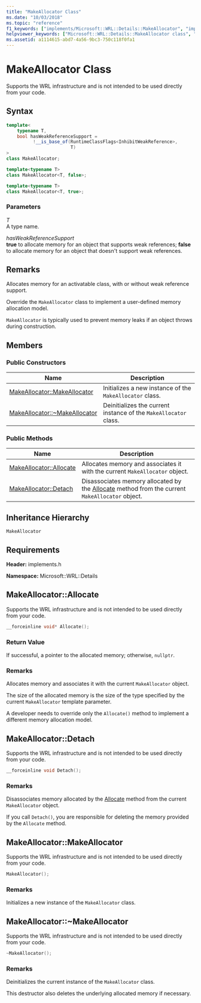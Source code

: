 ```yaml
---
title: "MakeAllocator Class"
ms.date: "10/03/2018"
ms.topic: "reference"
f1_keywords: ["implements/Microsoft::WRL::Details::MakeAllocator", "implements/Microsoft::WRL::Details::MakeAllocator::Allocate", "implements/Microsoft::WRL::Details::MakeAllocator::Detach", "implements/Microsoft::WRL::Details::MakeAllocator::MakeAllocator", "implements/Microsoft::WRL::Details::MakeAllocator::~MakeAllocator"]
helpviewer_keywords: ["Microsoft::WRL::Details::MakeAllocator class", "Microsoft::WRL::Details::MakeAllocator::Allocate method", "Microsoft::WRL::Details::MakeAllocator::Detach method", "Microsoft::WRL::Details::MakeAllocator::MakeAllocator, constructor", "Microsoft::WRL::Details::MakeAllocator::~MakeAllocator, destructor"]
ms.assetid: a1114615-abd7-4a56-9bc3-750c118f0fa1
---
```

# MakeAllocator Class

Supports the WRL infrastructure and is not intended to be used directly from your code.

## Syntax

```cpp
template<
    typename T,
    bool hasWeakReferenceSupport =
          !__is_base_of(RuntimeClassFlags<InhibitWeakReference>,
                        T)
>
class MakeAllocator;

template<typename T>
class MakeAllocator<T, false>;

template<typename T>
class MakeAllocator<T, true>;
```

### Parameters

*T*<br/>
A type name.

*hasWeakReferenceSupport*<br/>
**true** to allocate memory for an object that supports weak references; **false** to allocate memory for an object that doesn't support weak references.

## Remarks

Allocates memory for an activatable class, with or without weak reference support.

Override the `MakeAllocator` class to implement a user-defined memory allocation model.

`MakeAllocator` is typically used to prevent memory leaks if an object throws during construction.

## Members

### Public Constructors

Name                                                  | Description
----------------------------------------------------- | ----------------------------------------------------------------
[MakeAllocator::MakeAllocator](#makeallocator)        | Initializes a new instance of the `MakeAllocator` class.
[MakeAllocator::~MakeAllocator](#tilde-makeallocator) | Deinitializes the current instance of the `MakeAllocator` class.

### Public Methods

Name                                 | Description
------------------------------------ | -----------------------------------------------------------------------------------------------------------
[MakeAllocator::Allocate](#allocate) | Allocates memory and associates it with the current `MakeAllocator` object.
[MakeAllocator::Detach](#detach)     | Disassociates memory allocated by the [Allocate](#allocate) method from the current `MakeAllocator` object.

## Inheritance Hierarchy

`MakeAllocator`

## Requirements

**Header:** implements.h

**Namespace:** Microsoft::WRL::Details

## <a name="allocate"></a>MakeAllocator::Allocate

Supports the WRL infrastructure and is not intended to be used directly from your code.

```cpp
__forceinline void* Allocate();
```

### Return Value

If successful, a pointer to the allocated memory; otherwise, `nullptr`.

### Remarks

Allocates memory and associates it with the current `MakeAllocator` object.

The size of the allocated memory is the size of the type specified by the current `MakeAllocator` template parameter.

A developer needs to override only the `Allocate()` method to implement a different memory allocation model.

## <a name="detach"></a>MakeAllocator::Detach

Supports the WRL infrastructure and is not intended to be used directly from your code.

```cpp
__forceinline void Detach();
```

### Remarks

Disassociates memory allocated by the [Allocate](#allocate) method from the current `MakeAllocator` object.

If you call `Detach()`, you are responsible for deleting the memory provided by the `Allocate` method.

## <a name="makeallocator"></a>MakeAllocator::MakeAllocator

Supports the WRL infrastructure and is not intended to be used directly from your code.

```cpp
MakeAllocator();
```

### Remarks

Initializes a new instance of the `MakeAllocator` class.

## <a name="tilde-makeallocator"></a>MakeAllocator::~MakeAllocator

Supports the WRL infrastructure and is not intended to be used directly from your code.

```cpp
~MakeAllocator();
```

### Remarks

Deinitializes the current instance of the `MakeAllocator` class.

This destructor also deletes the underlying allocated memory if necessary.
